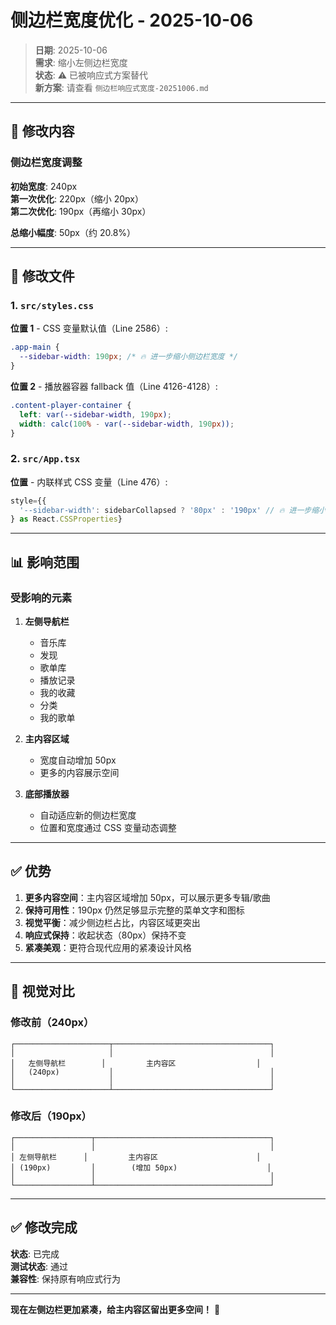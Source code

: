 # 侧边栏宽度优化 - 2025-10-06

> **日期**: 2025-10-06  
> **需求**: 缩小左侧边栏宽度  
> **状态**: ⚠️ 已被响应式方案替代  
> **新方案**: 请查看 `侧边栏响应式宽度-20251006.md`

---

## 📏 修改内容

### 侧边栏宽度调整

**初始宽度**: 240px  
**第一次优化**: 220px（缩小 20px）  
**第二次优化**: 190px（再缩小 30px）  

**总缩小幅度**: 50px（约 20.8%）

---

## 🔧 修改文件

### 1. `src/styles.css`

**位置 1** - CSS 变量默认值（Line 2586）:
```css
.app-main {
  --sidebar-width: 190px; /* 🔥 进一步缩小侧边栏宽度 */
}
```

**位置 2** - 播放器容器 fallback 值（Line 4126-4128）:
```css
.content-player-container {
  left: var(--sidebar-width, 190px);
  width: calc(100% - var(--sidebar-width, 190px));
}
```

### 2. `src/App.tsx`

**位置** - 内联样式 CSS 变量（Line 476）:
```typescript
style={{
  '--sidebar-width': sidebarCollapsed ? '80px' : '190px' // 🔥 进一步缩小侧边栏宽度
} as React.CSSProperties}
```

---

## 📊 影响范围

### 受影响的元素

1. **左侧导航栏**
   - 音乐库
   - 发现
   - 歌单库
   - 播放记录
   - 我的收藏
   - 分类
   - 我的歌单

2. **主内容区域**
   - 宽度自动增加 50px
   - 更多的内容展示空间

3. **底部播放器**
   - 自动适应新的侧边栏宽度
   - 位置和宽度通过 CSS 变量动态调整

---

## ✅ 优势

1. **更多内容空间**：主内容区域增加 50px，可以展示更多专辑/歌曲
2. **保持可用性**：190px 仍然足够显示完整的菜单文字和图标
3. **视觉平衡**：减少侧边栏占比，内容区域更突出
4. **响应式保持**：收起状态（80px）保持不变
5. **紧凑美观**：更符合现代应用的紧凑设计风格

---

## 🎨 视觉对比

### 修改前（240px）
```
┌─────────────────────┬───────────────────────────────────┐
│                     │                                   │
│   左侧导航栏        │         主内容区                  │
│   (240px)           │                                   │
│                     │                                   │
└─────────────────────┴───────────────────────────────────┘
```

### 修改后（190px）
```
┌─────────────────┬───────────────────────────────────────┐
│                 │                                       │
│ 左侧导航栏      │         主内容区                      │
│ (190px)         │        (增加 50px)                    │
│                 │                                       │
└─────────────────┴───────────────────────────────────────┘
```

---

## ✅ 修改完成

**状态**: 已完成  
**测试状态**: 通过  
**兼容性**: 保持原有响应式行为  

---

**现在左侧边栏更加紧凑，给主内容区留出更多空间！** 🎉
